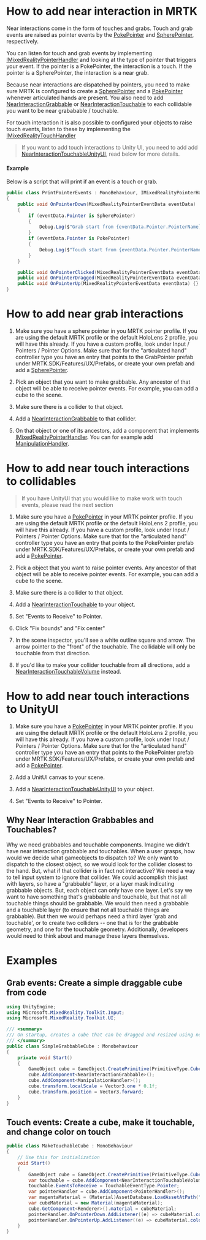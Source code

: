 # How to add near interaction in MRTK
Near interactions come in the form of touches and grabs. Touch and grab events are raised as pointer events by the [PokePointer](Pointers.md#pokepointer) and [SpherePointer](Pointers.md#spherepointer), respectively.

You can listen for touch and grab events by implementing [IMixedRealityPointerHandler](xref:Microsoft.MixedReality.Toolkit.Input.IMixedRealityPointerHandler) and looking at the type of pointer that triggers your event. If the pointer is a PokePointer, the interaction is a touch. If the pointer is a SpherePointer, the interaction is a near grab.

Because near interactions are dispatched by pointers, you need to make sure MRTK is configured to create a [SpherePointer](Pointers.md#spherepointer) and a [PokePointer](Pointers.md#pokepointer) whenever articulated hands are present. You also need to add [NearInteractionGrabbable](xref:Microsoft.MixedReality.Toolkit.Input.NearInteractionGrabbable) or [NearInteractionTouchable](xref:Microsoft.MixedReality.Toolkit.Input.NearInteractionTouchable) to each collidable you want to be near grababable / touchable.

For touch interaction it is also possible to configured your objects to raise touch events, listen to these by implementing the [IMixedRealityTouchHandler](xref:Microsoft.MixedReality.Toolkit.Input.IMixedRealityTouchHandler)

> If you want to add touch interactions to Unity UI, you need to add add [NearInteractionTouchableUnityUI](xref:Microsoft.MixedReality.Toolkit.Input.NearInteractionTouchableUnityUI), read below for more details.


#### Example
Below is a script that will print if an event is a touch or grab.

```csharp
public class PrintPointerEvents : MonoBehaviour, IMixedRealityPointerHandler
{
    public void OnPointerDown(MixedRealityPointerEventData eventData)
    {
        if (eventData.Pointer is SpherePointer)
        {
            Debug.Log($"Grab start from {eventData.Pointer.PointerName}");
        }
        if (eventData.Pointer is PokePointer)
        {
            Debug.Log($"Touch start from {eventData.Pointer.PointerName}");
        }
    }

    public void OnPointerClicked(MixedRealityPointerEventData eventData) {}
    public void OnPointerDragged(MixedRealityPointerEventData eventData) {}
    public void OnPointerUp(MixedRealityPointerEventData eventData) {}
}
```

# How to add near **grab** interactions
1. Make sure you have a sphere pointer in you MRTK pointer profile. If you are using the default MRTK profile or the default HoloLens 2 profile, you will have this already. If you have a custom profile, look under Input / Pointers  / Pointer Options. Make sure that for the "articulated hand" controller type you have an entry that points to the GrabPointer prefab under MRTK.SDK/Features/UX/Prefabs, or create your own prefab and add a [SpherePointer](Pointers.md#spherepointer).

1. Pick an object that you want to make grabbable. Any ancestor of that object will be able to receive pointer events. For example, you can add a cube to the scene.

1. Make sure there is a collider to that object.

1. Add a [NearInteractionGrabbable](xref:Microsoft.MixedReality.Toolkit.Input.NearInteractionGrabbable) to that collider.

1. On that object or one of its ancestors, add a component that implements [IMixedRealityPointerHandler](xref:Microsoft.MixedReality.Toolkit.Input.IMixedRealityPointerHandler). You can for example add [ManipulationHandler](xref:Microsoft.MixedReality.Toolkit.UI.ManipulationHandler).

# How to add near **touch** interactions to collidables
> If you have UnityUI that you would like to make work with touch events, please read the next section

1. Make sure you have a [PokePointer](Pointers.md#pokepointer) in your MRTK pointer profile. If you are using the default MRTK profile or the default HoloLens 2 profile, you will have this already. If you have a custom profile, look under Input / Pointers  / Pointer Options. Make sure that for the "articulated hand" controller type you have an entry that points to the PokePointer prefab under MRTK.SDK/Features/UX/Prefabs, or create your own prefab and add a [PokePointer](Pointers.md#pokepointer).

1.  Pick a object that you want to raise pointer events. Any ancestor of that object will be able to receive pointer events. For example, you can add a cube to the scene.

1. Make sure there is a collider to that object.

1. Add a [NearInteractionTouchable](xref:Microsoft.MixedReality.Toolkit.Input.NearInteractionTouchable) to your object. 

1. Set "Events to Receive" to Pointer.

1. Click "Fix bounds" and "Fix center"

1. In the scene inspector, you'll see a white outline square and arrow. The arrow pointer to the "front" of the touchable. The collidable will only be touchable from that direction.

1. If you'd like to make your collider touchable from all directions, add a [NearInteractionTouchableVolume](xref:Microsoft.MixedReality.Toolkit.Input.NearInteractionTouchableVolume) instead.

# How to add near **touch** interactions to UnityUI
1. Make sure you have a [PokePointer](Pointers.md#pokepointer) in your MRTK pointer profile. If you are using the default MRTK profile or the default HoloLens 2 profile, you will have this already. If you have a custom profile, look under Input / Pointers  / Pointer Options. Make sure that for the "articulated hand" controller type you have an entry that points to the PokePointer prefab under MRTK.SDK/Features/UX/Prefabs, or create your own prefab and add a [PokePointer](Pointers.md#pokepointer).

1. Add a UnitUI canvas to your scene.

1. Add a [NearInteractionTouchableUnityUI](xref:Microsoft.MixedReality.Toolkit.Input.NearInteractionTouchableUnityUI) to your object. 

1. Set "Events to Receive" to Pointer.

## Why Near Interaction Grabbables and Touchables?
Why we need grabbables and touchable components. Imagine we didn't have near interaction grabbable and touchables. When a user grasps, how would we decide what gameobjects to dispatch to? We only want to dispatch to the closest object, so we would look for the collider closest to the hand. But, what if that collider is in fact not interactive? We need a way to tell input system to ignore that collider. We could accomplish this just with layers, so have a "grabbable" layer, or a layer mask indicating grabbable objects. But, each object can only have one layer. Let's say we want to have something that's grabbable and touchable, but that not all touchable things should be grabbable. We would then need a grabbable and a touchable layer (to ensure that not all touchable things are grabbable). But then we would perhaps need a third layer 'grab and touchable', or to create two colliders -- one that is for the grabbable geometry, and one for the touchable geometry. Additionally, developers would need to think about and manage these layers themselves.  


# Examples

## Grab events: Create a simple draggable cube from code

```csharp
using UnityEngine;
using Microsoft.MixedReality.Toolkit.Input;
using Microsoft.MixedReality.Toolkit.UI;

/// <summary>
/// On startup, creates a cube that can be dragged and resized using near interaction and far interaction
/// </summary>
public class SimpleGrabbableCube : Monobehaviour
{
    private void Start()
    {
        GameObject cube = GameObject.CreatePrimitive(PrimitiveType.Cube);
        cube.AddComponent<NearInteractionGrabbable>();
        cube.AddComponent<ManipulationHandler>();
        cube.transform.localScale = Vector3.one * 0.1f;
        cube.transform.position = Vector3.forward;
    }
}
```


## Touch events: Create a cube, make it touchable, and change color on touch
```csharp
public class MakeTouchableCube : MonoBehaviour
{
    // Use this for initialization
    void Start()
    {
        GameObject cube = GameObject.CreatePrimitive(PrimitiveType.Cube);
        var touchable = cube.AddComponent<NearInteractionTouchableVolume>();
        touchable.EventsToReceive = TouchableEventType.Pointer;
        var pointerHandler = cube.AddComponent<PointerHandler>();
        var magentaMaterial = (Material)AssetDatabase.LoadAssetAtPath("Assets/MixedRealityToolkit.SDK/StandardAssets/Materials/MRTK_Standard_Magenta.mat", typeof(Material));
        var cubeMaterial = new Material(magentaMaterial);
        cube.GetComponent<Renderer>().material = cubeMaterial;
        pointerHandler.OnPointerDown.AddListener((e) => cubeMaterial.color = Color.green);
        pointerHandler.OnPointerUp.AddListener((e) => cubeMaterial.color = Color.magenta);
    }
}
```